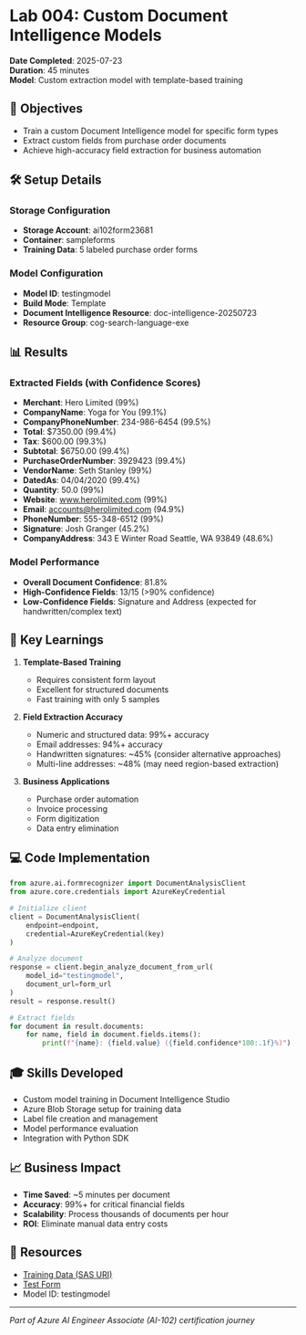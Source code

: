 # Lab 004: Custom Document Intelligence Models

**Date Completed**: 2025-07-23  
**Duration**: 45 minutes  
**Model**: Custom extraction model with template-based training

## 🎯 Objectives
- Train a custom Document Intelligence model for specific form types
- Extract custom fields from purchase order documents
- Achieve high-accuracy field extraction for business automation

## 🛠️ Setup Details

### Storage Configuration
- **Storage Account**: ai102form23681
- **Container**: sampleforms
- **Training Data**: 5 labeled purchase order forms

### Model Configuration
- **Model ID**: testingmodel
- **Build Mode**: Template
- **Document Intelligence Resource**: doc-intelligence-20250723
- **Resource Group**: cog-search-language-exe

## 📊 Results

### Extracted Fields (with Confidence Scores)
- **Merchant**: Hero Limited (99%)
- **CompanyName**: Yoga for You (99.1%)
- **CompanyPhoneNumber**: 234-986-6454 (99.5%)
- **Total**: $7350.00 (99.4%)
- **Tax**: $600.00 (99.3%)
- **Subtotal**: $6750.00 (99.4%)
- **PurchaseOrderNumber**: 3929423 (99.4%)
- **VendorName**: Seth Stanley (99%)
- **DatedAs**: 04/04/2020 (99.4%)
- **Quantity**: 50.0 (99%)
- **Website**: www.herolimited.com (99%)
- **Email**: accounts@herolimited.com (94.9%)
- **PhoneNumber**: 555-348-6512 (99%)
- **Signature**: Josh Granger (45.2%)
- **CompanyAddress**: 343 E Winter Road Seattle, WA 93849 (48.6%)

### Model Performance
- **Overall Document Confidence**: 81.8%
- **High-Confidence Fields**: 13/15 (>90% confidence)
- **Low-Confidence Fields**: Signature and Address (expected for handwritten/complex text)

## 🔑 Key Learnings

1. **Template-Based Training**
   - Requires consistent form layout
   - Excellent for structured documents
   - Fast training with only 5 samples

2. **Field Extraction Accuracy**
   - Numeric and structured data: 99%+ accuracy
   - Email addresses: 94%+ accuracy
   - Handwritten signatures: ~45% (consider alternative approaches)
   - Multi-line addresses: ~48% (may need region-based extraction)

3. **Business Applications**
   - Purchase order automation
   - Invoice processing
   - Form digitization
   - Data entry elimination

## 💻 Code Implementation

```python
from azure.ai.formrecognizer import DocumentAnalysisClient
from azure.core.credentials import AzureKeyCredential

# Initialize client
client = DocumentAnalysisClient(
    endpoint=endpoint, 
    credential=AzureKeyCredential(key)
)

# Analyze document
response = client.begin_analyze_document_from_url(
    model_id="testingmodel", 
    document_url=form_url
)
result = response.result()

# Extract fields
for document in result.documents:
    for name, field in document.fields.items():
        print(f"{name}: {field.value} ({field.confidence*100:.1f}%)")
```

## 🎓 Skills Developed
- Custom model training in Document Intelligence Studio
- Azure Blob Storage setup for training data
- Label file creation and management
- Model performance evaluation
- Integration with Python SDK

## 📈 Business Impact
- **Time Saved**: ~5 minutes per document
- **Accuracy**: 99%+ for critical financial fields
- **Scalability**: Process thousands of documents per hour
- **ROI**: Eliminate manual data entry costs

## 🔗 Resources
- [Training Data (SAS URI)](https://ai102form23681.blob.core.windows.net/sampleforms?se=2026-01-01T00%3A00%3A00Z&sp=rwl&sv=2022-11-02&sr=c&sig=wtUHS8TOKTzjYL%2BlSxH7qhBUOohwpBALgO6g%2Bli20TY%3D)
- [Test Form](https://github.com/MicrosoftLearning/mslearn-ai-information-extraction/blob/main/Labfiles/custom-doc-intelligence/test1.jpg?raw=true)
- Model ID: testingmodel

---
*Part of Azure AI Engineer Associate (AI-102) certification journey*